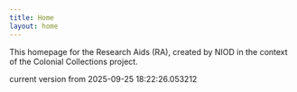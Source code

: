 ```yaml
---
title: Home
layout: home
---
```


This homepage for the Research Aids (RA), created by NIOD in the context of the Colonial Collections project. 


current version from 2025-09-25 18:22:26.053212